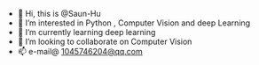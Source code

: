 - 👋 Hi, this is @Saun-Hu
- 👀 I’m interested in Python , Computer Vision and deep Learning
- 🌱 I’m currently learning deep learning
- 💞️ I’m looking to collaborate on Computer Vision 
- 📫 e-mail@ 1045746204@qq.com

<!---
Saun-Hu/Saun-Hu is a ✨ special ✨ repository because its `README.md` (this file) appears on your GitHub profile.
You can click the Preview link to take a look at your changes.
--->
